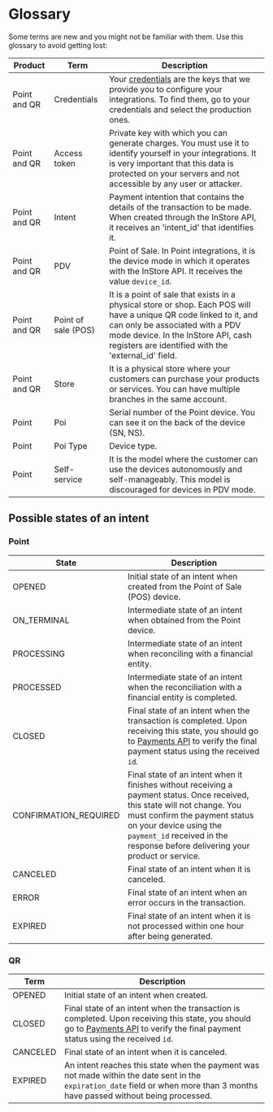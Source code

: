 # Glossary

Some terms are new and you might not be familiar with them. Use this glossary to avoid getting lost:

| Product         | Term             | Description                                                                                                                                                                                    |
|-----------------|------------------|------------------------------------------------------------------------------------------------------------------------------------------------------------------------------------------------|
| Point and QR    | Credentials      | Your [credentials](/developers/en/docs/instore-api/additional-content/your-integrations/credentials) are the keys that we provide you to configure your integrations. To find them, go to your credentials and select the production ones.                                     |
| Point and QR    | Access token     | Private key with which you can generate charges. You must use it to identify yourself in your integrations. It is very important that this data is protected on your servers and not accessible by any user or attacker.                 |
| Point and QR    | Intent           | Payment intention that contains the details of the transaction to be made. When created through the InStore API, it receives an 'intent_id' that identifies it.                  |
| Point and QR    | PDV              | Point of Sale. In Point integrations, it is the device mode in which it operates with the InStore API. It receives the value `device_id`.                                                                           |
| Point and QR    | Point of sale (POS)       | It is a point of sale that exists in a physical store or shop. Each POS will have a unique QR code linked to it, and can only be associated with a PDV mode device. In the InStore API, cash registers are identified with the 'external_id' field. |
| Point and QR    |  Store   | It is a physical store where your customers can purchase your products or services. You can have multiple branches in the same account.                                                        |
| Point           | Poi              | Serial number of the Point device. You can see it on the back of the device (SN, NS).                                                                                                           |
| Point           | Poi Type         | Device type.                                                                                                                                                                                   |
| Point           | Self-service     | It is the model where the customer can use the devices autonomously and self-manageably. This model is discouraged for devices in PDV mode.                  |


## Possible states of an intent

### Point

| State | Description |
|---|---|
| OPENED | Initial state of an intent when created from the Point of Sale (POS) device. |
| ON_TERMINAL | Intermediate state of an intent when obtained from the Point device. |
| PROCESSING | Intermediate state of an intent when reconciling with a financial entity. |
| PROCESSED | Intermediate state of an intent when the reconciliation with a financial entity is completed. |
| CLOSED | Final state of an intent when the transaction is completed. Upon receiving this state, you should go to [Payments API](/developers/en/reference/payments/_payments_id/get) to verify the final payment status using the received `id`. |
| CONFIRMATION_REQUIRED | Final state of an intent when it finishes without receiving a payment status. Once received, this state will not change. You must confirm the payment status on your device using the `payment_id` received in the response before delivering your product or service. |
| CANCELED | Final state of an intent when it is canceled. |
| ERROR | Final state of an intent when an error occurs in the transaction. |
| EXPIRED | Final state of an intent when it is not processed within one hour after being generated. |

### QR

| Term | Description |
|---|---|
| OPENED | Initial state of an intent when created. |
| CLOSED | Final state of an intent when the transaction is completed. Upon receiving this state, you should go to [Payments API](/developers/en/reference/payments/_payments_id/get) to verify the final payment status using the received `id`. |
| CANCELED | Final state of an intent when it is canceled. |
| EXPIRED | An intent reaches this state when the payment was not made within the date sent in the `expiration_date` field or when more than 3 months have passed without being processed. |


